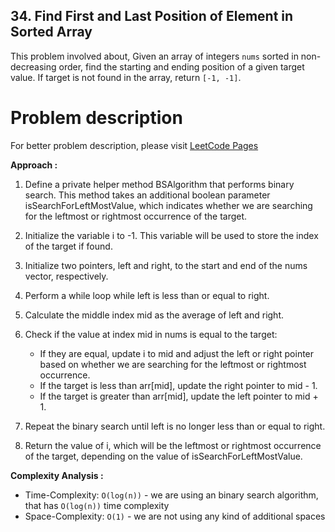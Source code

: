 ## 34. Find First and Last Position of Element in Sorted Array

This problem involved about, Given an array of integers `nums` sorted in non-decreasing order, find the starting and ending position of a given target value. If target is not found in the array, return `[-1, -1]`.

# Problem description

For better problem description, please visit [LeetCode Pages](https://leetcode.com/problems/find-first-and-last-position-of-element-in-sorted-array/description/)

**Approach :**<br/>

1. Define a private helper method BSAlgorithm that performs binary search. This method takes an additional boolean parameter isSearchForLeftMostValue, which indicates whether we are searching for the leftmost or rightmost occurrence of the target.

2. Initialize the variable i to -1. This variable will be used to store the index of the target if found.

3. Initialize two pointers, left and right, to the start and end of the nums vector, respectively.

4. Perform a while loop while left is less than or equal to right.

5. Calculate the middle index mid as the average of left and right.

6. Check if the value at index mid in nums is equal to the target:

    - If they are equal, update i to mid and adjust the left or right pointer based on whether we are searching for the leftmost or rightmost occurrence.
    - If the target is less than arr[mid], update the right pointer to mid - 1.
    - If the target is greater than arr[mid], update the left pointer to mid + 1.

7. Repeat the binary search until left is no longer less than or equal to right.

8. Return the value of i, which will be the leftmost or rightmost occurrence of the target, depending on the value of isSearchForLeftMostValue.

**Complexity Analysis :**<br/>

-   Time-Complexity: `O(log(n))` - we are using an binary search algorithm, that has `O(log(n))` time complexity
-   Space-Complexity: `O(1)` - we are not using any kind of additional spaces
